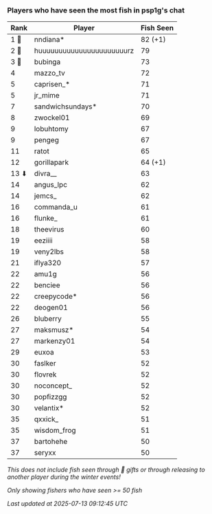 ### Players who have seen the most fish in psp1g's chat
| Rank | Player | Fish Seen |
|------|--------|-----------|
| 1 🥇  | nndiana*  | 82 (+1) |
| 2 🥈  | huuuuuuuuuuuuuuuuuuuuuurz  | 79 |
| 3 🥉  | bubinga  | 73 |
| 4  | mazzo_tv  | 72 |
| 5  | caprisen_*  | 71 |
| 5  | jr_mime  | 71 |
| 7  | sandwichsundays*  | 70 |
| 8  | zwockel01  | 69 |
| 9  | lobuhtomy  | 67 |
| 9  | pengeg  | 67 |
| 11  | ratot  | 65 |
| 12  | gorillapark  | 64 (+1) |
| 13 ⬇ | divra__  | 63 |
| 14  | angus_lpc  | 62 |
| 14  | jemcs_  | 62 |
| 16  | commanda_u  | 61 |
| 16  | flunke_  | 61 |
| 18  | theevirus  | 60 |
| 19  | eeziiii  | 58 |
| 19  | veny2lbs  | 58 |
| 21  | iflya320  | 57 |
| 22  | amu1g  | 56 |
| 22  | benciee  | 56 |
| 22  | creepycode*  | 56 |
| 22  | deogen01  | 56 |
| 26  | bluberry  | 55 |
| 27  | maksmusz*  | 54 |
| 27  | markenzy01  | 54 |
| 29  | euxoa  | 53 |
| 30  | faslker  | 52 |
| 30  | flovrek  | 52 |
| 30  | noconcept_  | 52 |
| 30  | popfizzgg  | 52 |
| 30  | velantix*  | 52 |
| 35  | qxxick_  | 51 |
| 35  | wisdom_frog  | 51 |
| 37  | bartohehe  | 50 |
| 37  | seryxx  | 50 |

_This does not include fish seen through 🎁 gifts or through releasing to another player during the winter events!_

_Only showing fishers who have seen >= 50 fish_

_Last updated at 2025-07-13 09:12:45 UTC_